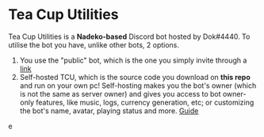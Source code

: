 # Tea Cup Utilities  
Tea Cup Utilities is a **Nadeko-based** Discord bot hosted by Dok#4440. To utilise the bot you have, unlike other bots, 2 options.   
1. You use the "public" bot, which is the one you simply invite through a [link](https://discord.com/api/oauth2/authorize?client_id=730786942416978021&permissions=8&scope=bot)
2. Self-hosted TCU, which is the source code you download on **this repo** and run on your own pc! Self-hosting makes you the bot's owner (which is not the same as server owner) and gives you access to bot owner-only features, like music, logs, currency generation, etc; or customizing the bot's name, avatar, playing status and more. [Guide](https://gitlab.com/Dok4440/TCUBetaBot/-/wikis/Linux-Self-Host-Guide)

e